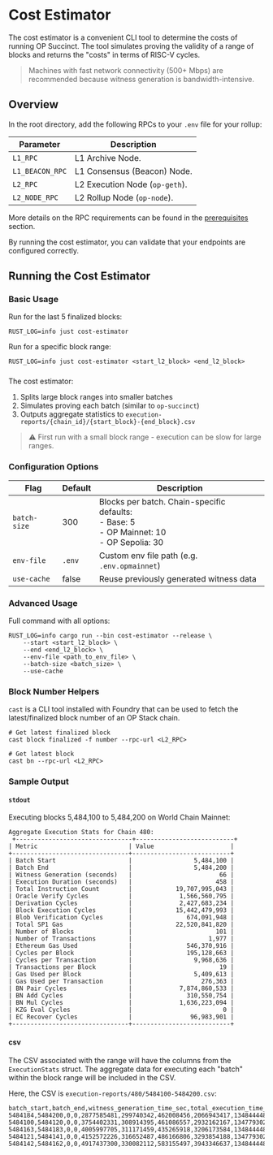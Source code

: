 # Cost Estimator

The cost estimator is a convenient CLI tool to determine the costs of running OP Succinct. The tool simulates proving the validity of a range of blocks and returns the "costs" in terms of RISC-V cycles.

> Machines with fast network connectivity (500+ Mbps) are recommended because witness generation is bandwidth-intensive.

## Overview

In the root directory, add the following RPCs to your `.env` file for your rollup:

| Parameter | Description |
|-----------|-------------|
| `L1_RPC` | L1 Archive Node. |
| `L1_BEACON_RPC` | L1 Consensus (Beacon) Node. |
| `L2_RPC` | L2 Execution Node (`op-geth`). |
| `L2_NODE_RPC` | L2 Rollup Node (`op-node`). |

More details on the RPC requirements can be found in the [prerequisites](../quick-start/prerequisites.md) section.

By running the cost estimator, you can validate that your endpoints are configured correctly.

## Running the Cost Estimator

### Basic Usage

Run for the last 5 finalized blocks:
```shell
RUST_LOG=info just cost-estimator
```

Run for a specific block range:
```shell
RUST_LOG=info just cost-estimator <start_l2_block> <end_l2_block>
```

### 

The cost estimator:
1. Splits large block ranges into smaller batches
2. Simulates proving each batch (similar to `op-succinct`)
3. Outputs aggregate statistics to `execution-reports/{chain_id}/{start_block}-{end_block}.csv`

> ⚠️ First run with a small block range - execution can be slow for large ranges.

### Configuration Options

| Flag | Default | Description |
|-----------|-------------|-------------|
| `batch-size` | 300 | Blocks per batch. Chain-specific defaults:<br>- Base: 5<br>- OP Mainnet: 10<br>- OP Sepolia: 30 |
| `env-file` | `.env` | Custom env file path (e.g. `.env.opmainnet`) |
| `use-cache` | false | Reuse previously generated witness data |

### Advanced Usage

Full command with all options:
```shell
RUST_LOG=info cargo run --bin cost-estimator --release \
    --start <start_l2_block> \
    --end <end_l2_block> \
    --env-file <path_to_env_file> \
    --batch-size <batch_size> \
    --use-cache
```

### Block Number Helpers

`cast` is a CLI tool installed with Foundry that can be used to fetch the latest/finalized block number of an OP Stack chain.


```shell
# Get latest finalized block
cast block finalized -f number --rpc-url <L2_RPC>

# Get latest block
cast bn --rpc-url <L2_RPC>
```

### Sample Output

#### `stdout`

Executing blocks 5,484,100 to 5,484,200 on World Chain Mainnet:

```shell
Aggregate Execution Stats for Chain 480: 
 +--------------------------------+---------------------------+
| Metric                         | Value                     |
+--------------------------------+---------------------------+
| Batch Start                    |                 5,484,100 |
| Batch End                      |                 5,484,200 |
| Witness Generation (seconds)   |                        66 |
| Execution Duration (seconds)   |                       458 |
| Total Instruction Count        |            19,707,995,043 |
| Oracle Verify Cycles           |             1,566,560,795 |
| Derivation Cycles              |             2,427,683,234 |
| Block Execution Cycles         |            15,442,479,993 |
| Blob Verification Cycles       |               674,091,948 |
| Total SP1 Gas                  |            22,520,841,820 |
| Number of Blocks               |                       101 |
| Number of Transactions         |                     1,977 |
| Ethereum Gas Used              |               546,370,916 |
| Cycles per Block               |               195,128,663 |
| Cycles per Transaction         |                 9,968,636 |
| Transactions per Block         |                        19 |
| Gas Used per Block             |                 5,409,613 |
| Gas Used per Transaction       |                   276,363 |
| BN Pair Cycles                 |             7,874,860,533 |
| BN Add Cycles                  |               310,550,754 |
| BN Mul Cycles                  |             1,636,223,094 |
| KZG Eval Cycles                |                         0 |
| EC Recover Cycles              |                96,983,901 |
+--------------------------------+---------------------------+
```

#### csv

The CSV associated with the range will have the columns from the `ExecutionStats` struct. The aggregate data for executing each "batch" within the block range will be included in the CSV.

Here, the CSV is `execution-reports/480/5484100-5484200.csv`:

```csv
batch_start,batch_end,witness_generation_time_sec,total_execution_time_sec,total_instruction_count,oracle_verify_instruction_count,derivation_instruction_count,block_execution_instruction_count,blob_verification_instruction_count,total_sp1_gas,nb_blocks,nb_transactions,eth_gas_used,l1_fees,total_tx_fees,cycles_per_block,cycles_per_transaction,transactions_per_block,gas_used_per_block,gas_used_per_transaction,bn_pair_cycles,bn_add_cycles,bn_mul_cycles,kzg_eval_cycles,ec_recover_cycles
5484184,5484200,0,0,2877585481,299740342,462008456,2066943417,134844448,3304337522,17,316,81926057,540908658541982,596950839845253,169269734,9106283,18,4819179,259259,1017572318,40106182,211873811,0,11948870
5484100,5484120,0,0,3754402331,308914395,461086557,2932162167,134779302,4287957207,21,350,106933244,710095197624994,783053876268826,178781063,10726863,16,5092059,305523,1561122615,61455811,324588766,0,14705709
5484163,5484183,0,0,4005997705,311171459,435265918,3206173584,134844448,4570091686,21,365,110883055,690170871678571,779801718014140,190761795,10975336,17,5280145,303789,1676711949,66155955,346844998,0,17337504
5484121,5484141,0,0,4152572226,316652487,486166806,3293854188,134779302,4746305028,21,440,117222955,767310117504021,846733606470274,197741534,9437664,20,5582045,266415,1584230563,62520537,329178548,0,25124445
5484142,5484162,0,0,4917437300,330082112,583155497,3943346637,134844448,5612150377,21,506,129405605,935016666707488,1031433531465147,234163680,9718255,24,6162171,255742,2035223088,80312269,423736971,0,27867373
```
